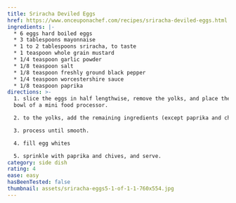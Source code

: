 ```yaml
---
title: Sriracha Deviled Eggs
href: https://www.onceuponachef.com/recipes/sriracha-deviled-eggs.html
ingredients: |-
  * 6 eggs hard boiled eggs 
  * 3 tablespoons mayonnaise
  * 1 to 2 tablespoons sriracha, to taste
  * 1 teaspoon whole grain mustard
  * 1/4 teaspoon garlic powder
  * 1/8 teaspoon salt
  * 1/8 teaspoon freshly ground black pepper
  * 1/4 teaspoon worcestershire sauce
  * 1/8 teaspoon paprika
directions: >-
  1. slice the eggs in half lengthwise, remove the yolks, and place them in the
  bowl of a mini food processor. 

  2. to the yolks, add the remaining ingredients (except paprika and chives)

  3. process until smooth. 

  4. fill egg whites

  5. sprinkle with paprika and chives, and serve.
category: side dish
rating: 4
ease: easy
hasBeenTested: false
thumbnail: assets/sriracha-eggs5-1-of-1-1-760x554.jpg
---
```

